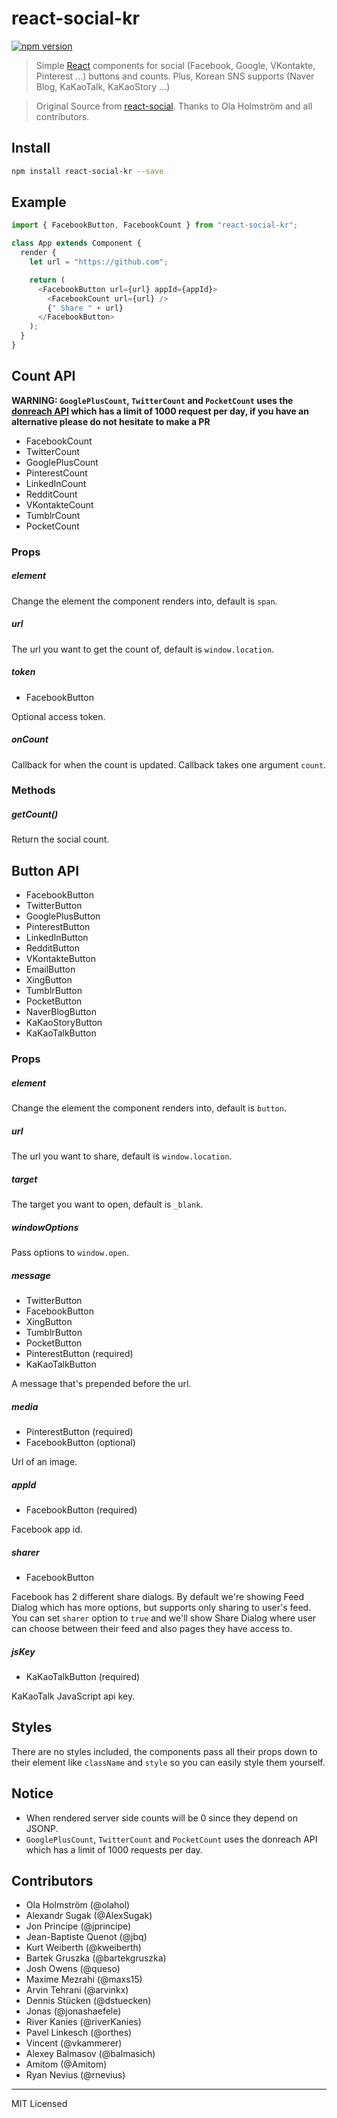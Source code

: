 # react-social-kr

[![npm version](https://badge.fury.io/js/react-social-kr.svg)](https://badge.fury.io/js/react-social-kr)

> Simple [React](http://facebook.github.io/react/index.html) components for
> social (Facebook, Google, VKontakte, Pinterest ...) buttons and counts.
> Plus, Korean SNS supports (Naver Blog, KaKaoTalk, KaKaoStory ...)

> Original Source from [react-social](https://github.com/olahol/react-social). Thanks to Ola Holmström and all contributors.

## Install

```bash
npm install react-social-kr --save
```

## Example

```javascript
import { FacebookButton, FacebookCount } from "react-social-kr";

class App extends Component {
  render {
    let url = "https://github.com";

    return (
      <FacebookButton url={url} appId={appId}>
        <FacebookCount url={url} />
        {" Share " + url}
      </FacebookButton>
    );
  }
}
```

## Count  API

**WARNING: `GooglePlusCount`, `TwitterCount` and `PocketCount` uses the
[donreach API](http://donreach.com/social-share-count) which has a limit
of 1000 request per day, if you have an alternative please do not hesitate
to make a PR**

- FacebookCount
- TwitterCount
- GooglePlusCount
- PinterestCount
- LinkedInCount
- RedditCount
- VKontakteCount
- TumblrCount
- PocketCount

### Props

##### element

Change the element the component renders into, default is `span`.

##### url

The url you want to get the count of, default is `window.location`.

##### token

- FacebookButton

Optional access token.

##### onCount

Callback for when the count is updated. Callback takes one argument `count`.

### Methods

##### getCount()

Return the social count.

## Button API

-  FacebookButton
-  TwitterButton
-  GooglePlusButton
-  PinterestButton
-  LinkedInButton
-  RedditButton
-  VKontakteButton
-  EmailButton
-  XingButton
-  TumblrButton
-  PocketButton
-  NaverBlogButton
-  KaKaoStoryButton
-  KaKaoTalkButton

### Props

##### element

Change the element the component renders into, default is `button`.

##### url

The url you want to share, default is `window.location`.

##### target

The target you want to open, default is `_blank`.

##### windowOptions

Pass options to `window.open`.

##### message

- TwitterButton
- FacebookButton
- XingButton
- TumblrButton
- PocketButton
- PinterestButton (required)
- KaKaoTalkButton

A message that's prepended before the url.

##### media

- PinterestButton (required)
- FacebookButton (optional)

Url of an image.

##### appId

- FacebookButton (required)

Facebook app id.

##### sharer

- FacebookButton

Facebook has 2 different share dialogs. By default we're showing Feed
Dialog which has more options, but supports only sharing to user's
feed. You can set `sharer` option to `true` and we'll show Share Dialog
where user can choose between their feed and also pages they have
access to.

##### jsKey

- KaKaoTalkButton (required)

KaKaoTalk JavaScript api key.

## Styles

There are no styles included, the components pass all their props down
to their element like `className` and `style` so you can easily style
them yourself.

## Notice

* When rendered server side counts will be 0 since they depend on JSONP.
* `GooglePlusCount`, `TwitterCount` and `PocketCount` uses the donreach API which has a limit of 1000 requests per day.

## Contributors

* Ola Holmström (@olahol)
* Alexandr Sugak (@AlexSugak)
* Jon Principe (@jprincipe)
* Jean-Baptiste Quenot (@jbq)
* Kurt Weiberth (@kweiberth)
* Bartek Gruszka (@bartekgruszka)
* Josh Owens (@queso)
* Maxime Mezrahi (@maxs15)
* Arvin Tehrani (@arvinkx)
* Dennis Stücken (@dstuecken)
* Jonas (@jonashaefele)
* River Kanies (@riverKanies)
* Pavel Linkesch (@orthes)
* Vincent (@vkammerer)
* Alexey Balmasov (@balmasich)
* Amitom (@Amitom)
* Ryan Nevius (@rnevius)


---

MIT Licensed

[npm-image]: https://img.shields.io/npm/v/react-social.svg?style=flat-square
[npm-url]: https://npmjs.org/package/react-social
[downloads-image]: http://img.shields.io/npm/dm/react-social.svg?style=flat-square
[downloads-url]: https://npmjs.org/package/react-social
[travis-image]: https://img.shields.io/travis/olahol/react-social/master.svg?style=flat-square
[travis-url]: https://travis-ci.org/olahol/react-social
[dep-image]: https://david-dm.org/olahol/react-social/peer-status.svg?style=flat-square
[dep-url]: https://david-dm.org/olahol/react-social
